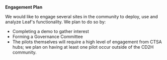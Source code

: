 **Engagement Plan**

We would like to engage several sites in the community to deploy, use and analyze Leaf's functionality. We plan to do so by: 

- Completing a demo to gather interest 
- Forming a Governance Committee
- The pilots themselves will require a high level of engagement from CTSA hubs; we plan on having at least one pilot occur outside of the CD2H community. 
